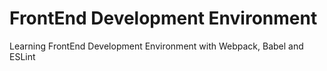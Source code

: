 # FrontEnd Development Environment

Learning FrontEnd Development Environment with Webpack, Babel and ESLint
